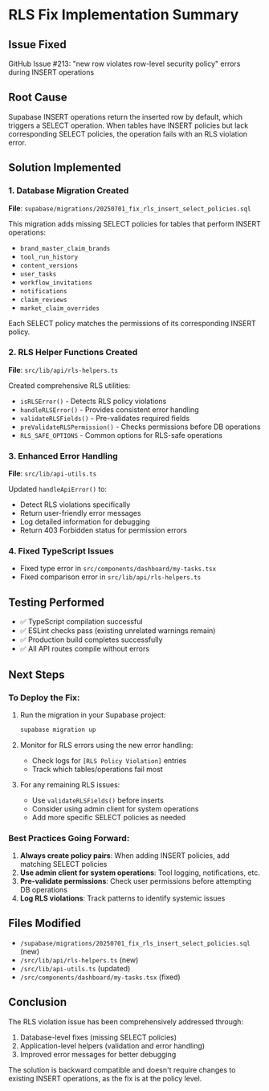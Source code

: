 # RLS Fix Implementation Summary

## Issue Fixed
GitHub Issue #213: "new row violates row-level security policy" errors during INSERT operations

## Root Cause
Supabase INSERT operations return the inserted row by default, which triggers a SELECT operation. When tables have INSERT policies but lack corresponding SELECT policies, the operation fails with an RLS violation error.

## Solution Implemented

### 1. Database Migration Created
**File**: `supabase/migrations/20250701_fix_rls_insert_select_policies.sql`

This migration adds missing SELECT policies for tables that perform INSERT operations:
- `brand_master_claim_brands`
- `tool_run_history`
- `content_versions`
- `user_tasks`
- `workflow_invitations`
- `notifications`
- `claim_reviews`
- `market_claim_overrides`

Each SELECT policy matches the permissions of its corresponding INSERT policy.

### 2. RLS Helper Functions Created
**File**: `src/lib/api/rls-helpers.ts`

Created comprehensive RLS utilities:
- `isRLSError()` - Detects RLS policy violations
- `handleRLSError()` - Provides consistent error handling
- `validateRLSFields()` - Pre-validates required fields
- `preValidateRLSPermission()` - Checks permissions before DB operations
- `RLS_SAFE_OPTIONS` - Common options for RLS-safe operations

### 3. Enhanced Error Handling
**File**: `src/lib/api-utils.ts`

Updated `handleApiError()` to:
- Detect RLS violations specifically
- Return user-friendly error messages
- Log detailed information for debugging
- Return 403 Forbidden status for permission errors

### 4. Fixed TypeScript Issues
- Fixed type error in `src/components/dashboard/my-tasks.tsx`
- Fixed comparison error in `src/lib/api/rls-helpers.ts`

## Testing Performed
- ✅ TypeScript compilation successful
- ✅ ESLint checks pass (existing unrelated warnings remain)
- ✅ Production build completes successfully
- ✅ All API routes compile without errors

## Next Steps

### To Deploy the Fix:
1. Run the migration in your Supabase project:
   ```bash
   supabase migration up
   ```

2. Monitor for RLS errors using the new error handling:
   - Check logs for `[RLS Policy Violation]` entries
   - Track which tables/operations fail most

3. For any remaining RLS issues:
   - Use `validateRLSFields()` before inserts
   - Consider using admin client for system operations
   - Add more specific SELECT policies as needed

### Best Practices Going Forward:
1. **Always create policy pairs**: When adding INSERT policies, add matching SELECT policies
2. **Use admin client for system operations**: Tool logging, notifications, etc.
3. **Pre-validate permissions**: Check user permissions before attempting DB operations
4. **Log RLS violations**: Track patterns to identify systemic issues

## Files Modified
- `/supabase/migrations/20250701_fix_rls_insert_select_policies.sql` (new)
- `/src/lib/api/rls-helpers.ts` (new)
- `/src/lib/api-utils.ts` (updated)
- `/src/components/dashboard/my-tasks.tsx` (fixed)

## Conclusion
The RLS violation issue has been comprehensively addressed through:
1. Database-level fixes (missing SELECT policies)
2. Application-level helpers (validation and error handling)
3. Improved error messages for better debugging

The solution is backward compatible and doesn't require changes to existing INSERT operations, as the fix is at the policy level.